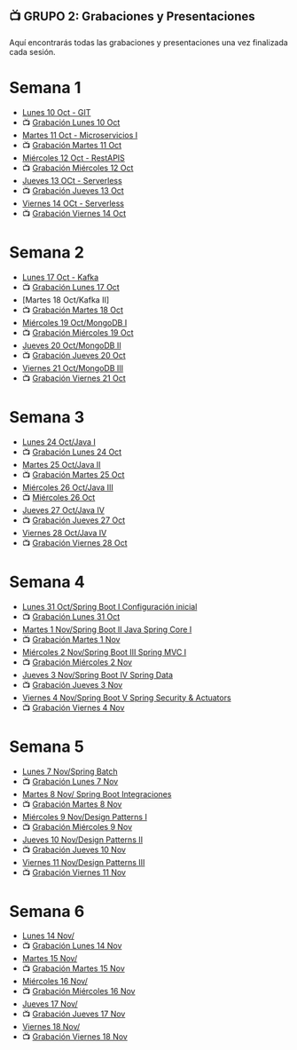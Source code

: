 ## 📺 GRUPO 2: Grabaciones y Presentaciones
Aquí encontrarás todas las grabaciones y presentaciones una vez finalizada cada sesión.

# Semana 1
- [Lunes 10 Oct - GIT](https://drive.google.com/file/d/1VhgSs2dKZWlTz3MEbAQ6GFFJp4LknQPZ/view?usp=sharing)
- 📺 [Grabación Lunes 10 Oct](https://drive.google.com/file/d/12z-L5l5sW80OmnWfITIb6qXyTYvjDDe4/view?usp=sharing)
- [Martes 11 Oct - Microservicios I](https://drive.google.com/file/d/1otrS1w_XV17eOVrMZnNhppjwbQ-jpp_5/view?usp=sharing)
- 📺 [Grabación Martes 11 Oct](https://drive.google.com/file/d/1rX8w7BC6l0BfXmiA5CGu2MWQ1reG9SQ5/view?usp=sharing)
- [Miércoles 12 Oct - RestAPIS](https://drive.google.com/file/d/1UShB87CX7QilLkVjVFFMIyTulcV2Kfav/view?usp=sharing)
- 📺 [Grabación Miércoles 12 Oct](https://drive.google.com/file/d/11Ivq1W9qDGQteO6xieF65bntCbzQ38pC/view?usp=sharing)
- [Jueves 13 OCt - Serverless](https://drive.google.com/file/d/1kJTmItIBeuELIU8IkKukGOMcG-5-_6Qa/view?usp=sharing)
- 📺 [Grabación Jueves 13 Oct](https://drive.google.com/file/d/1H-7we-UYQ7VDkvTKyYhj3LTAzX-RdB7E/view?usp=sharing)
- [Viernes 14 OCt - Serverless](https://drive.google.com/file/d/1kJTmItIBeuELIU8IkKukGOMcG-5-_6Qa/view?usp=sharing)
- 📺 [Grabación Viernes 14 Oct](https://drive.google.com/file/d/1IK2GDakHa9pyTuFkSz6Q1nufgqnmJ-5l/view?usp=sharing)

# Semana 2
- [Lunes 17 Oct - Kafka](https://drive.google.com/file/d/1bnCAxnOfR3VPBx0gz_0sdHPvSG5MpuIr/view?usp=sharing)
- 📺 [Grabación Lunes 17 Oct](https://drive.google.com/file/d/1u5IXK8yrF5wM-EyXxdG8ez7_r-nsBtu6/view?usp=sharing)
- [Martes 18 Oct/Kafka II]
- 📺 [Grabación Martes 18 Oct](https://drive.google.com/file/d/1WAfMZu-HMzRtpEPgshFkg6XkQGs1sqDJ/view?usp=sharing)
- [Miércoles 19 Oct/MongoDB I](https://drive.google.com/file/d/19H5CklcerEasTz5cGfD3RktyFmU0_D7Y/view?usp=sharing)
- 📺 [Grabación Miércoles 19 Oct](https://drive.google.com/file/d/1cHQlrgKU_BvX5-s-4ZBJVjkermDcMkBo/view?usp=sharing)
- [Jueves 20 Oct/MongoDB II](https://drive.google.com/file/d/1l4wRUh0VN6nyW94tvLjgnOP_AGn3FC6w/view?usp=sharing)
- 📺 [Grabación Jueves 20 Oct](https://drive.google.com/file/d/1Ms7Z8Gr72zJydITX3_fsqIkhPoceAbYW/view?usp=sharing)
- [Viernes 21 Oct/MongoDB III](https://drive.google.com/file/d/16pyBU8U2FZlWD_ewOuuPZhKLus4OgJ0n/view?usp=sharing)
- 📺 [Grabación Viernes 21 Oct](https://drive.google.com/file/d/1W_A843Un1BczbLYttvCWMOvzRrilPdww/view?usp=sharing)

# Semana 3
- [Lunes 24 Oct/Java I](https://drive.google.com/file/d/1lqaxAF_UlqB3BXpt0FTcFqhsTASXRMke/view?usp=sharing)
- 📺 [Grabación Lunes 24 Oct](https://drive.google.com/file/d/1rOX50WBxzqYC0qc30XTHGPtanWUfBRQp/view?usp=sharing)
- [Martes 25 Oct/Java II](https://drive.google.com/file/d/10KYhGPCAw2ITzkNQ35WnNvNNxHme1HyG/view?usp=sharing)
- 📺 [Grabación Martes 25 Oct](https://drive.google.com/file/d/1j5zVKQ5cQ3eIEj7vXoD27UmgZS0eskJ5/view?usp=sharing)
- [Miércoles 26 Oct/Java III](https://drive.google.com/file/d/1deh_FhV2iNsN2t__0NYsIFHqs-ptHCsO/view?usp=sharing)
- 📺 [Miércoles 26 Oct](https://drive.google.com/file/d/1aoyLnQcQfXnA3cAWG2LNIpTuNE3mXof2/view?usp=sharing)
- [Jueves 27 Oct/Java IV](https://drive.google.com/file/d/1Xw7N8B59ZgQlNTuSTLGSpS_x9-Sas9hF/view?usp=sharing)
- 📺 [Grabación Jueves 27 Oct](https://drive.google.com/file/d/1vD4182vqJih_f-niiOU1wA_f5h7QTJk0/view?usp=sharing)
-  [Viernes 28 Oct/Java IV](https://drive.google.com/file/d/17xY6pqxgMPNrUvcRlxLFGMnHJP2ULGyb/view?usp=sharing)
- 📺 [Grabación Viernes 28 Oct](https://drive.google.com/file/d/1uN54bEX7UUXTyR-oP34frPZ4NZJiq_LX/view?usp=sharing)

# Semana 4
- [Lunes 31 Oct/Spring Boot I Configuración inicial](https://drive.google.com/file/d/1JwTWDxJcfxqc1H1KqodDaaJ-twqxB8_b/view?usp=sharing)
- 📺 [Grabación Lunes 31 Oct](https://drive.google.com/file/d/1l874bzkXbaoNfYTI77iCUR_uSIH7FrwV/view?usp=sharing)
- [Martes 1 Nov/Spring Boot II Java Spring Core I](https://drive.google.com/file/d/1TaajnI0F1Kt5IyIqB23-g0UhqR0To-mf/view?usp=sharing)
- 📺 [Grabación Martes 1 Nov](https://drive.google.com/file/d/1rASGVfDKTqRZcapm0eFtMuLqNv8A6AwM/view?usp=sharing)
- [Miércoles 2 Nov/Spring Boot III Spring MVC I](https://drive.google.com/file/d/1RA1X4ZDvq8fJYFmW8Xye4XB8kHwLFIZ9/view?usp=sharing)
- 📺 [Grabación Miércoles 2 Nov](https://drive.google.com/file/d/1FnK8OSi9KzwK9SHQlyK3GZl7ILJ1yEe0/view?usp=sharing)
- [Jueves 3 Nov/Spring Boot IV Spring Data](https://drive.google.com/file/d/122-k-lFIpRn7zw8Mo3HVNmFtPn5RMJ2Q/view?usp=sharing)
- 📺 [Grabación Jueves 3 Nov](https://drive.google.com/file/d/1bRzKUICJkwBn4UhV-RBhhmSdknktURAL/view?usp=sharing)
-  [Viernes 4 Nov/Spring Boot V Spring Security & Actuators](https://drive.google.com/file/d/1pXcrI2hZffGGppyN21kJfAzQNNQ9d9FA/view?usp=sharing)
- 📺 [Grabación Viernes 4 Nov](https://drive.google.com/file/d/1qrxSMdGvrxRZgLaUg2FoRVn4HQqrkP3i/view?usp=sharing)

# Semana 5
- [Lunes 7 Nov/Spring Batch](https://docs.google.com/presentation/d/1GP-HHq4ysrBlejpx89rnne62aqOOJb8_q5r2ubHz0_Q/edit?usp=share_link)
- 📺 [Grabación Lunes 7 Nov](https://drive.google.com/file/d/1ikfbdmV3E5LiywXGbAHGRI9gOEk9RGoX/view?usp=sharing) 
- [Martes 8 Nov/ Spring Boot Integraciones](https://docs.google.com/presentation/d/1XOQFOWwlfhyQJqulUCMfzQoTcx65qSpEtSQaABv01wI/edit?usp=share_link)
- 📺 [Grabación Martes 8 Nov](https://drive.google.com/file/d/1wKYpVcSo3Ziya-EDOyDktPZ_4jQVfKd6/view?usp=sharing)
- [Miércoles 9 Nov/Design Patterns I](https://docs.google.com/presentation/d/1xkwhEKALvJvCjfpmMxpJiZJftQlc2-3jVThj99pp5Jo/edit?usp=share_link)
- 📺 [Grabación Miércoles 9 Nov](https://drive.google.com/file/d/1tl_AqHHtUFdK-x8LpUU_rdc8yeaChL4d/view?usp=sharing)
- [Jueves 10 Nov/Design Patterns II](https://docs.google.com/presentation/d/1-7WUk0S7XN0qnNxTw5uYodQtCZuJTqMIpBnETUgMc30/edit?usp=share_link)
- 📺 [Grabación Jueves 10 Nov](https://drive.google.com/file/d/1dwKRQgrzgCm6wSuyL7uQOye6RyEX6aA-/view?usp=sharing)
-  [Viernes 11 Nov/Design Patterns III](https://docs.google.com/presentation/d/12fwl6ytC9mrdYrH7XYB0waym-KfS5099N6S9fM80jLo/edit?usp=sharing)
- 📺 [Grabación Viernes 11 Nov]()

# Semana 6
- [Lunes 14 Nov/]()
- 📺 [Grabación Lunes 14 Nov]()
- [Martes 15 Nov/]()
- 📺 [Grabación Martes 15 Nov]()
- [Miércoles 16 Nov/]()
- 📺 [Grabación Miércoles 16 Nov]()
- [Jueves 17 Nov/]()
- 📺 [Grabación Jueves 17 Nov]()
-  [Viernes 18 Nov/]()
- 📺 [Grabación Viernes 18 Nov]()


